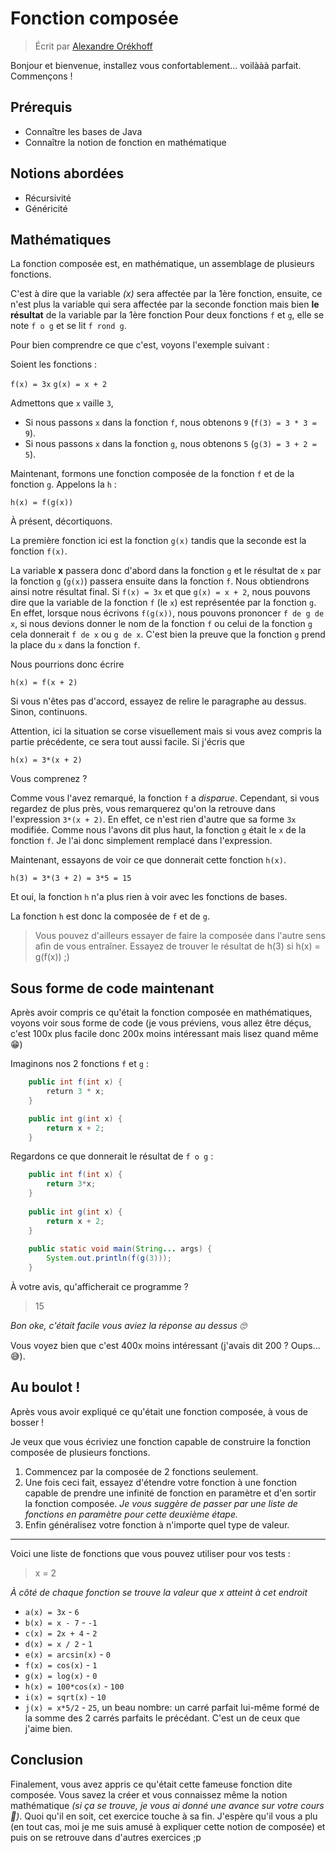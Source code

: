 # Fonction composée

> Écrit par [Alexandre Orékhoff](https://github.com/Hokkaydo)


Bonjour et bienvenue, installez vous confortablement... voilààà parfait. Commençons !

## Prérequis

- Connaître les bases de Java
- Connaître la notion de fonction en mathématique

## Notions abordées

- Récursivité
- Généricité

## Mathématiques

La fonction composée est, en mathématique, un assemblage de plusieurs fonctions. 

C'est à dire que la variable *(x)* sera affectée par la 1ère fonction, ensuite, ce n'est plus la variable qui sera affectée par la seconde fonction mais bien **le résultat** de la variable par la 1ère fonction
Pour deux fonctions `f` et `g`, elle se note `f o g` et se lit `f rond g`. 

Pour bien comprendre ce que c'est, voyons l'exemple suivant :

Soient les fonctions :

`f(x) = 3x`
`g(x) = x + 2`

Admettons que `x` vaille `3`,

- Si nous passons `x` dans la fonction `f`, nous obtenons `9` (`f(3) = 3 * 3 = 9`).
- Si nous passons `x` dans la fonction `g`, nous obtenons `5` (`g(3) = 3 + 2 = 5`).

Maintenant, formons une fonction composée de la fonction `f` et de la fonction `g`. Appelons la `h` :

`h(x) = f(g(x))`

À présent, décortiquons. 

La première fonction ici est la fonction `g(x)` tandis que la seconde est la fonction `f(x)`.

La variable **x** passera donc d'abord dans la fonction `g` et le résultat de `x` par la fonction `g` (`g(x)`) passera ensuite dans la fonction `f`. Nous obtiendrons ainsi notre résultat final.
Si `f(x) = 3x` et que `g(x) = x + 2`, nous pouvons dire que la variable de la fonction `f` (le `x`) est représentée par la fonction `g`. 
En effet, lorsque nous écrivons `f(g(x))`, nous pouvons prononcer `f de g de x`, si nous devions donner le nom de la fonction `f` ou celui de la fonction `g` cela donnerait `f de x` ou `g de x`. 
C'est bien la preuve que la fonction `g` prend la place du `x` dans la fonction `f`.

Nous pourrions donc écrire

`h(x) = f(x + 2)`

Si vous n'êtes pas d'accord, essayez de relire le paragraphe au dessus.
Sinon, continuons.

Attention, ici la situation se corse visuellement mais si vous avez compris la partie précédente, ce sera tout aussi facile. 
Si j'écris que

`h(x) = 3*(x + 2)`

Vous comprenez ?


Comme vous l'avez remarqué, la fonction `f` a *disparue*.
Cependant, si vous regardez de plus près, vous remarquerez qu'on la retrouve dans l'expression `3*(x + 2)`. En effet, ce n'est rien d'autre que sa forme `3x` modifiée. 
Comme nous l'avons dit plus haut, la fonction `g` était le `x` de la fonction `f`.
Je l'ai donc simplement remplacé dans l'expression.

Maintenant, essayons de voir ce que donnerait cette fonction `h(x)`.

`h(3) = 3*(3 + 2) = 3*5 = 15`

Et oui, la fonction `h` n'a plus rien à voir avec les fonctions de bases.

La fonction `h` est donc la composée de `f` et de `g`.

> Vous pouvez d'ailleurs essayer de faire la composée dans l'autre sens afin de vous entraîner.
Essayez de trouver le résultat de h(3) si h(x) = g(f(x)) ;)

## Sous forme de code maintenant

Après avoir compris ce qu'était la fonction composée en mathématiques, voyons voir sous forme de code (je vous préviens, vous allez être déçus, c'est 100x plus facile donc 200x moins intéressant mais lisez quand même 😁)

Imaginons nos 2 fonctions `f` et `g` :

```java
    public int f(int x) {
        return 3 * x;
    }

    public int g(int x) {
        return x + 2;
    }
```

Regardons ce que donnerait le résultat de `f o g` :

```java
    public int f(int x) {
        return 3*x;
    }
     
    public int g(int x) {
        return x + 2;
    }
    
    public static void main(String... args) {
        System.out.println(f(g(3)));
    }
```

À votre avis, qu'afficherait ce programme ?

> 15

*Bon oke, c'était facile vous aviez la réponse au dessus 🙄*

Vous voyez bien que c'est 400x moins intéressant (j'avais dit 200 ? Oups... 😅).

## Au boulot !

Après vous avoir expliqué ce qu'était une fonction composée, à vous de bosser !

Je veux que vous écriviez une fonction capable de construire la fonction composée de plusieurs fonctions.

1. Commencez par la composée de 2 fonctions seulement.
2. Une fois ceci fait, essayez d'étendre votre fonction à une fonction capable de prendre une infinité de fonction en paramètre et d'en sortir la fonction composée.
*Je vous suggère de passer par une liste de fonctions en paramètre pour cette deuxième étape.*
3. Enfin généralisez votre fonction à n'importe quel type de valeur.

---

Voici une liste de fonctions que vous pouvez utiliser pour vos tests :

> x = 2

*À côté de chaque fonction se trouve la valeur que x atteint à cet endroit*

- `a(x) = 3x` - `6`
- `b(x) = x - 7` - `-1`
- `c(x) = 2x + 4` - `2`
- `d(x) = x / 2` - `1`
- `e(x) = arcsin(x)` - `0`
- `f(x) = cos(x)` - `1`
- `g(x) = log(x)` - `0`
- `h(x) = 100*cos(x)` - `100`
- `i(x) = sqrt(x)` - `10`
- `j(x) = x*5/2` - `25`, un beau nombre: un carré parfait lui-même formé de la somme des 2 carrés parfaits le précédant. C'est un de ceux que j'aime bien.

## Conclusion

Finalement, vous avez appris ce qu'était cette fameuse fonction dite composée. Vous savez la créer et vous connaissez même la notion mathématique *(si ça se trouve, je vous ai donné une avance sur votre cours :eyes:)*. 
Quoi qu'il en soit, cet exercice touche à sa fin.
J'espère qu'il vous a plu (en tout cas, moi je me suis amusé à expliquer cette notion de composée) et puis on se retrouve dans d'autres exercices ;p
